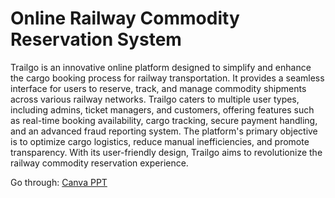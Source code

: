 # Online Railway Commodity Reservation System

Trailgo is an innovative online platform designed to simplify and enhance the cargo booking process for railway transportation. It provides a seamless interface for users to reserve, track, and manage commodity shipments across various railway networks. Trailgo caters to multiple user types, including admins, ticket managers, and customers, offering features such as real-time 
booking availability, cargo tracking, secure payment handling, and an advanced fraud reporting system. The platform's primary objective is to optimize cargo logistics, reduce manual inefficiencies, and promote transparency. With its user-friendly design, Trailgo aims to revolutionize the railway commodity reservation experience.


Go through: [Canva PPT](https://www.canva.com/design/DAGLgAmP4Qg/JO3mIcuB0Mt88famxqPO_g/view?utm_content=DAGLgAmP4Qg&utm_campaign=designshare&utm_medium=link&utm_source=editor)
